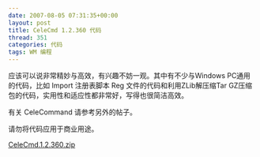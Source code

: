 ```yaml
---
date: 2007-08-05 07:31:35+00:00
layout: post
title: CeleCmd 1.2.360 代码
thread: 351
categories: 代码
tags: WM 编程
---
```


应该可以说非常精妙与高效，有兴趣不妨一观。其中有不少与Windows PC通用的代码，比如 Import 注册表脚本 Reg 文件的代码和利用ZLib解压缩Tar GZ压缩包的代码，实用性和适应性都非常好，写得也很简洁高效。  
  
有关 CeleCommand 请参考另外的帖子。 
  
<!-- more -->  
  
请勿将代码应用于商业用途。  
  
[CeleCmd.1.2.360.zip](/assets/1221149178_8271361d.zip)
